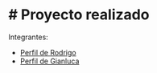 # \# Proyecto realizado 
Integrantes:
- [Perfil de Rodrigo](./perfil-rodrigo.md)
- [Perfil de Gianluca](./perfil-Gianluca.md)
